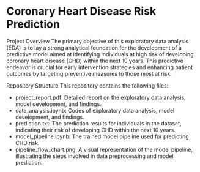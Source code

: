 # Coronary Heart Disease Risk Prediction
Project Overview
The primary objective of this exploratory data analysis (EDA) is to lay a strong analytical foundation for the development of a predictive model aimed at identifying individuals at high risk of developing coronary heart disease (CHD) within the next 10 years. This predictive endeavor is crucial for early intervention strategies and enhancing patient outcomes by targeting preventive measures to those most at risk.

Repository Structure
This repository contains the following files:

- project_report.pdf: Detailed report on the exploratory data analysis, model development, and findings.
- data_analysis.ipynb: Codes of exploratory data analysis, model development, and findings.
- prediction.txt: The prediction results for individuals in the dataset, indicating their risk of developing CHD within the next 10 years.
- model_pipeline.ipynb: The trained model pipeline used for predicting CHD risk.
- pipeline_flow_chart.png: A visual representation of the model pipeline, illustrating the steps involved in data preprocessing and model prediction.


